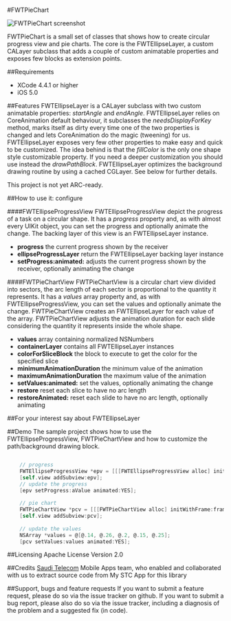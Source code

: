 #FWTPieChart

![FWTPieChart screenshot](http://grab.by/igoS)

FWTPieChart is a small set of classes that shows how to create circular progress view and pie charts. The core is the FWTEllipseLayer, a custom CALayer subclass that adds a couple of custom animatable properties and exposes few blocks as extension points.

##Requirements
* XCode 4.4.1 or higher
* iOS 5.0

##Features
FWTEllipseLayer is a CALayer subclass with two custom animatable properties: *startAngle* and *endAngle*. FWTEllipseLayer relies on CoreAnimation default behaviour, it subclasses the *needsDisplayForKey* method, marks itself as dirty every time one of the two properties is changed and lets CoreAnimation do the magic (tweening) for us.
FWTEllipseLayer exposes very few other properties to make easy and quick to be customized.
The idea behind is that the *fillColor* is the only one shape style customizable property. If you need a deeper customization you should use instead the *drawPathBlock*. 
FWTEllipseLayer optimizes the background drawing routine by using a cached CGLayer.
See below for further details.
       
This project is not yet ARC-ready.

##How to use it: configure

####FWTEllipseProgressView
FWTEllipseProgressView depict the progress of a task on a circular shape. It has a *progress* property and, as with almost every UIKit object, you can set the progress and optionally animate the change. The backing layer of this view is an FWTEllipseLayer instance.

* **progress** the current progress shown by the receiver
* **ellipseProgressLayer** return the FWTEllipseLayer backing layer instance
* **setProgress:animated:** adjusts the current progress shown by the receiver, optionally animating the change

####FWTPieChartView
FWTPieChartView is a circular chart view divided into sectors, the arc length of each sector is proportional to the quantity it represents. It has a *values* array property and, as with FWTEllipseProgressView, you can set the values and optionally animate the change. FWTPieChartView creates an FWTEllipseLayer for each value of the array. FWTPieChartView adjusts the animation duration for each slide considering the quantity it represents inside the whole shape.

* **values** array containing normalized NSNumbers
* **containerLayer** contains all FWTEllipseLayer instances
* **colorForSliceBlock** the block to execute to get the color for the specified slice
* **minimumAnimationDuration** the minimum value of the animation
* **maximumAnimationDuration** the maximum value of the animation 
* **setValues:animated:** set the values, optionally animating the change
* **restore** reset each slice to have no arc length
* **restoreAnimated:** reset each slide to have no arc length, optionally animating

##For your interest
say about FWTEllipseLayer

##Demo
The sample project shows how to use the FWTEllipseProgressView, FWTPieChartView and how to customize the path/background drawing block.

``` objective-c

	// progress
    FWTEllipseProgressView *epv = [[[FWTEllipseProgressView alloc] initWithFrame:frame] autorelease];
    [self.view addSubview:epv];
    // update the progress   
    [epv setProgress:aValue animated:YES];
	
	// pie chart
	FWTPieChartView *pcv = [[[FWTPieChartView alloc] initWithFrame:frame] autorelease];
	[self.view addSubview:pcv];
	
	// update the values
	NSArray *values = @[@.14, @.26, @.2, @.15, @.25];
	[pcv setValues:values animated:YES];	
````

##Licensing
Apache License Version 2.0

##Credits
[Saudi Telecom](http://www.stc.com.sa) Mobile Apps team, who enabled and collaborated with us to extract source code from My STC App for this library

##Support, bugs and feature requests
If you want to submit a feature request, please do so via the issue tracker on github.
If you want to submit a bug report, please also do so via the issue tracker, including a diagnosis of the problem and a suggested fix (in code).
